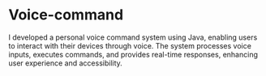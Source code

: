 # Voice-command
I developed a personal voice command system using Java, enabling users to interact with their devices through voice. The system processes voice inputs, executes commands, and provides real-time responses, enhancing user experience and accessibility.
